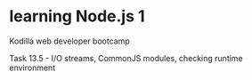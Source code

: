 # learning Node.js 1

Kodilla web developer bootcamp

Task 13.5 - I/O streams, CommonJS modules, checking runtime environment